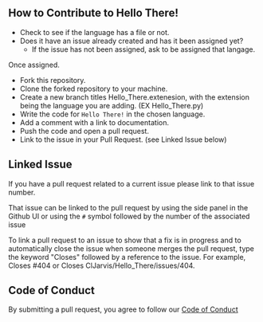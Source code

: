 ## How to Contribute to Hello There! ##

* Check to see if the language has a file or not. 
* Does it have an issue already created and has it been assigned yet?
  * If the issue has not been assigned, ask to be assigned that langage.

Once assigned. 
* Fork this repository.
* Clone the forked repository to your machine.
* Create a new branch titles Hello_There.extenesion, with the extension being the language you are adding. (EX Hello_There.py)
* Write the code for `Hello There!` in the chosen language.
* Add a comment with a link to documentation.
* Push the code and open a pull request.
* Link to the issue in your Pull Request. (see Linked Issue below)


## Linked Issue
 If you have a pull request related to a current issue please link to that issue number.

That issue can be linked to the pull request by using the side panel in the Github UI or using the `#` symbol followed by the number of the associated issue

To link a pull request to an issue to show that a fix is in progress and to automatically close the issue when someone merges the pull request, type the keyword "Closes" followed by a reference to the issue. For example, Closes #404 or Closes ClJarvis/Hello_There/issues/404.


## Code of Conduct

 By submitting a pull request, you agree to follow our [Code of Conduct](https://github.com/ClJarvis/Hello_There/blob/main/Code_of_Conduct)


<!--
//add obi wan gif? or pic  -->
